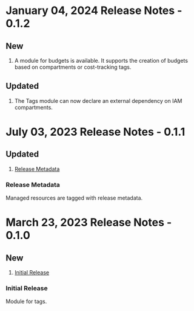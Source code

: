 # January 04, 2024 Release Notes - 0.1.2

## New
1. A module for budgets is available. It supports the creation of budgets based on compartments or cost-tracking tags.

## Updated
1. The Tags module can now declare an external dependency on IAM compartments.


# July 03, 2023 Release Notes - 0.1.1

## Updated
1. [Release Metadata](#0-1-1-metadata)

### <a name="0-1-1-metadata">Release Metadata</a>
Managed resources are tagged with release metadata.


# March 23, 2023 Release Notes - 0.1.0

## New
1. [Initial Release](#0-1-0-initial)

### <a name="0-1-0-initial">Initial Release</a>
Module for tags.